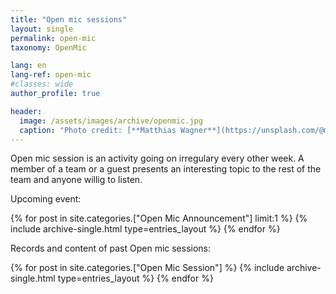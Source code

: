 ```yaml
---
title: "Open mic sessions"
layout: single
permalink: open-mic
taxonomy: OpenMic

lang: en
lang-ref: open-mic
#classes: wide
author_profile: true

header:
  image: /assets/images/archive/openmic.jpg
  caption: "Photo credit: [**Matthias Wagner**](https://unsplash.com/@matwag?utm_source=unsplash&utm_medium=referral&utm_content=creditCopyText) on [**Unsplash**](http://unsplash.com/)"
---
```


Open mic session is an activity going on irregulary every other week. A member of a team or a guest presents an interesting topic to the rest of the team and anyone willig to listen.

Upcoming event:

{% for post in site.categories.["Open Mic Announcement"] limit:1 %}
  {% include archive-single.html type=entries_layout %}
{% endfor %}

Records and content of past Open mic sessions:

{% for post in site.categories.["Open Mic Session"] %}
  {% include archive-single.html type=entries_layout %}
{% endfor %}
